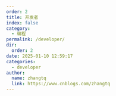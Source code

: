 ```yaml
---
order: 2
title: 开发者
index: false
category: 
  - 编程
permalink: /developer/
dir: 
  order: 2
date: 2025-01-10 12:59:17
categories: 
  - developer
author: 
  name: zhangtq
  link: https://www.cnblogs.com/zhangtq
---
```



<Catalog base="/developer/" />